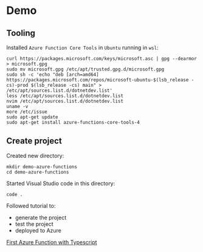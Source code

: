 # Demo

## Tooling

Installed `Azure Function Core Tools` in `Ubuntu` running in `wsl`:

```
curl https://packages.microsoft.com/keys/microsoft.asc | gpg --dearmor > microsoft.gpg
sudo mv microsoft.gpg /etc/apt/trusted.gpg.d/microsoft.gpg
sudo sh -c 'echo "deb [arch=amd64] https://packages.microsoft.com/repos/microsoft-ubuntu-$(lsb_release -cs)-prod $(lsb_release -cs) main" > /etc/apt/sources.list.d/dotnetdev.list'
less /etc/apt/sources.list.d/dotnetdev.list
nvim /etc/apt/sources.list.d/dotnetdev.list
uname -v
more /etc/issue
sudo apt-get update
sudo apt-get install azure-functions-core-tools-4
```

## Create project

Created new directory:

```
mkdir demo-azure-functions
cd demo-azure-functions
```

Started Visual Studio code in this directory:

```
code .
```

Followed tutorial to:

- generate the project
- test the project
- deployed to Azure

[First Azure Function with Typescript](https://learn.microsoft.com/en-us/azure/azure-functions/create-first-function-vs-code-typescripth)
